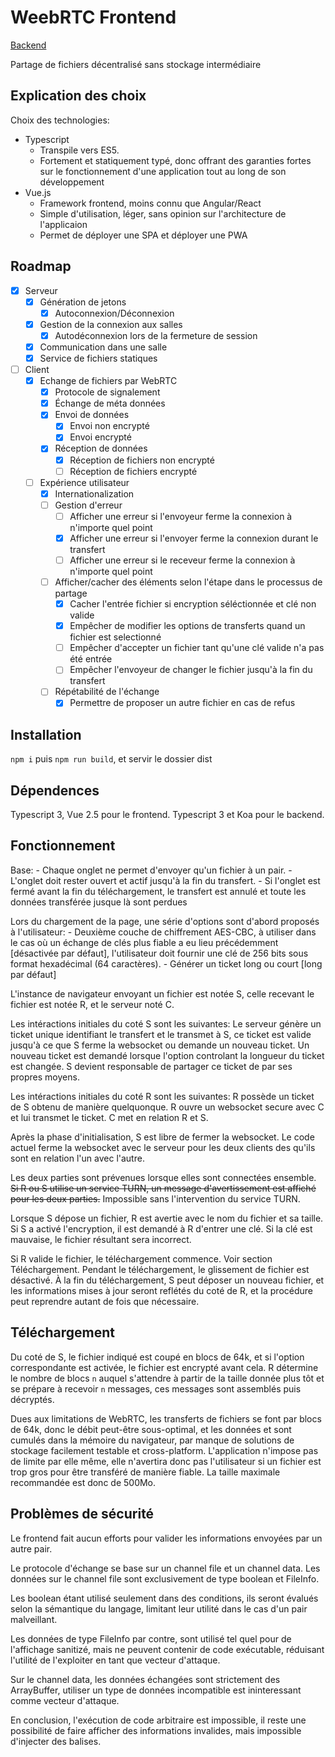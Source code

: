 WeebRTC Frontend
================

[Backend](https://github.com/nbouteme/WeebRTC)

Partage de fichiers décentralisé sans stockage intermédiaire

Explication des choix
---------------------

Choix des technologies:
 - Typescript
	- Transpile vers ES5. 
	- Fortement et statiquement typé, donc offrant des garanties fortes sur le fonctionnement d'une application tout au long de son développement
- Vue.js
	- Framework frontend, moins connu que Angular/React
	- Simple d'utilisation, léger, sans opinion sur l'architecture de l'applicaion
	- Permet de déployer une SPA et déployer une PWA

Roadmap
-------

- [x] Serveur
	- [x] Génération de jetons
		- [x] Autoconnexion/Déconnexion
	- [x] Gestion de la connexion aux salles
		- [x] Autodéconnexion lors de la fermeture de session
	- [x] Communication dans une salle
	- [x] Service de fichiers statiques
- [ ] Client
	- [x] Echange de fichiers par WebRTC
		- [x] Protocole de signalement
		- [x] Échange de méta données
		- [x] Envoi de données
			- [x] Envoi non encrypté
			- [x] Envoi encrypté
		- [x] Réception de données
			- [x] Réception de fichiers non encrypté
			- [ ] Réception de fichiers encrypté
	- [ ] Expérience utilisateur
		- [x] Internationalization
		- [ ] Gestion d'erreur
			- [ ] Afficher une erreur si l'envoyeur ferme la connexion à n'importe quel point
			- [x] Afficher une erreur si l'envoyer ferme la connexion durant le transfert
			- [ ] Afficher une erreur si le receveur ferme la connexion à n'importe quel point
		- [ ] Afficher/cacher des éléments selon l'étape dans le processus de partage
			- [x] Cacher l'entrée fichier si encryption séléctionnée et clé non valide
			- [x] Empêcher de modifier les options de transferts quand un fichier est selectionné
			- [ ] Empêcher d'accepter un fichier tant qu'une clé valide n'a pas été entrée
			- [ ] Empêcher l'envoyeur de changer le fichier jusqu'à la fin du transfert
		- [ ] Répétabilité de l'échange
			- [x] Permettre de proposer un autre fichier en cas de refus

Installation
------------

`npm i` puis `npm run build`, et servir le dossier dist

Dépendences
-----------

Typescript 3, Vue 2.5 pour le frontend.
Typescript 3 et Koa pour le backend.

Fonctionnement
--------------

Base:
	- Chaque onglet ne permet d'envoyer qu'un fichier à un pair.
	- L'onglet doit rester ouvert et actif jusqu'à la fin du transfert.
	- Si l'onglet est fermé avant la fin du téléchargement, le transfert est annulé et toute les données transférée jusque là sont perdues

Lors du chargement de la page, une série d'options sont d'abord proposés à l'utilisateur:
	- Deuxième couche de chiffrement AES-CBC, à utiliser dans le cas où un échange de clés plus fiable a eu lieu précédemment 
		[désactivée par défaut], l'utilisateur doit fournir une clé de 256 bits sous format hexadécimal (64 caractères).
	- Générer un ticket long ou court [long par défaut]

L'instance de navigateur envoyant un fichier est notée S, celle recevant le fichier est notée R, et le serveur noté C.

Les intéractions initiales du coté S sont les suivantes:
Le serveur génère un ticket unique identifiant le transfert et le transmet à S, ce ticket est valide jusqu'à ce que S ferme la websocket 
ou demande un nouveau ticket. Un nouveau ticket est demandé lorsque l'option controlant la longueur du ticket est changée.
S devient responsable de partager ce ticket de par ses propres moyens.

Les intéractions initiales du coté R sont les suivantes:
R possède un ticket de S obtenu de manière quelquonque.
R ouvre un websocket secure avec C et lui transmet le ticket.
C met en relation R et S.

Après la phase d'initialisation, S est libre de fermer la websocket. Le code actuel ferme la websocket avec le serveur pour les deux 
clients des qu'ils sont en relation l'un avec l'autre.

Les deux parties sont prévenues lorsque elles sont connectées ensemble.
~~Si R ou S utilise un service TURN, un message d'avertissement est affiché pour les deux parties.~~ Impossible sans l'intervention du service TURN.

Lorsque S dépose un fichier, R est avertie avec le nom du fichier et sa taille.
Si S a activé l'encryption, il est demandé à R d'entrer une clé. Si la clé est mauvaise, le fichier résultant sera incorrect.

Si R valide le fichier, le téléchargement commence. Voir section Téléchargement.
Pendant le téléchargement, le glissement de fichier est désactivé.
À la fin du téléchargement, S peut déposer un nouveau fichier, et les informations mises à jour seront reflétés du coté de R,
et la procédure peut reprendre autant de fois que nécessaire.

Téléchargement
--------------

Du coté de S, le fichier indiqué est coupé en blocs de 64k, et si l'option correspondante est activée, le fichier est encrypté avant 
cela. R détermine le nombre de blocs `n` auquel s'attendre à partir de la taille donnée plus tôt et se prépare à recevoir `n` messages,
ces messages sont assemblés puis décryptés.

Dues aux limitations de WebRTC, les transferts de fichiers se font par blocs de 64k, donc le débit peut-être sous-optimal, et les données
et sont cumulés dans la mémoire du navigateur, par manque de solutions de stockage facilement testable et cross-platform. L'application 
n'impose pas de limite par elle même, elle n'avertira donc pas l'utilisateur si un fichier est trop gros pour être transféré de manière 
fiable. La taille maximale recommandée est donc de 500Mo.

Problèmes de sécurité
---------------------

Le frontend fait aucun efforts pour valider les informations envoyées par un autre pair.

Le protocole d'échange se base sur un channel file et un channel data.
Les données sur le channel file sont exclusivement de type boolean et FileInfo.

Les boolean étant utilisé seulement dans des conditions, ils seront évalués selon la sémantique du langage, limitant leur utilité dans le cas d'un pair malveillant.

Les données de type FileInfo par contre, sont utilisé tel quel pour de l'affichage sanitizé, mais ne peuvent contenir de code exécutable, réduisant l'utilité
de l'exploiter en tant que vecteur d'attaque.

Sur le channel data, les données échangées sont strictement des ArrayBuffer, utiliser un type de données incompatible est ininteressant comme vecteur d'attaque.

En conclusion, l'exécution de code arbitraire est impossible, il reste une possibilité de faire afficher des informations invalides, mais impossible d'injecter des balises.